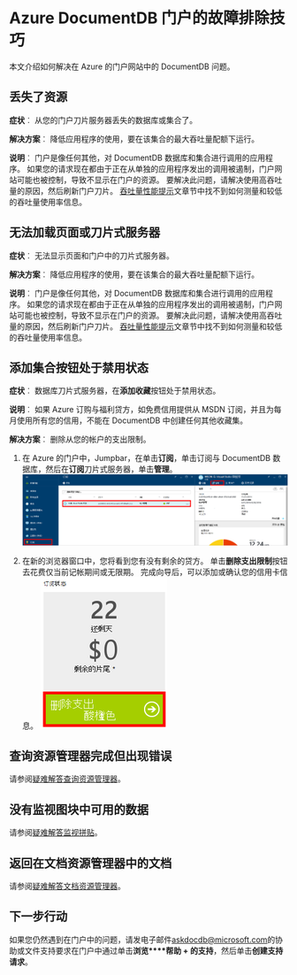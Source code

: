 <properties
    pageTitle="DocumentDB 门户问题进行故障排除 |Microsoft Azure"
    description="找出解决问题的 DocumentDB Azure 门户。" 
    services="documentdb"
    documentationCenter=""
    authors="mimig1"
    manager="jhubbard"
    editor="monicar"/>

<tags
    ms.service="documentdb"
    ms.workload="data-services"
    ms.tgt_pltfrm="na"
    ms.devlang="na"
    ms.topic="article"
    ms.date="08/29/2016"
    ms.author="mimig"/>

# <a name="azure-documentdb-portal-troubleshooting-tips"></a>Azure DocumentDB 门户的故障排除技巧

本文介绍如何解决在 Azure 的门户网站中的 DocumentDB 问题。 

## <a name="resources-are-missing"></a>丢失了资源

**症状**︰ 从您的门户刀片服务器丢失的数据库或集合了。

**解决方案**︰ 降低应用程序的使用，要在该集合的最大吞吐量配额下运行。 

**说明**︰ 门户是像任何其他，对 DocumentDB 数据库和集合进行调用的应用程序。 如果您的请求现在都由于正在从单独的应用程序发出的调用被遏制，门户网站可能也被控制，导致不显示在门户的资源。 要解决此问题，请解决使用高吞吐量的原因，然后刷新门户刀片。 [吞吐量](documentdb-performance-tips.md#throughput)[性能提示](documentdb-performance-tips.md)文章节中找不到如何测量和较低的吞吐量使用率信息。
 
## <a name="pages-or-blades-wont-load"></a>无法加载页面或刀片式服务器

**症状**︰ 无法显示页面和门户中的刀片式服务器。

**解决方案**︰ 降低应用程序的使用，要在该集合的最大吞吐量配额下运行。 

**说明**︰ 门户是像任何其他，对 DocumentDB 数据库和集合进行调用的应用程序。 如果您的请求现在都由于正在从单独的应用程序发出的调用被遏制，门户网站可能也被控制，导致不显示在门户的资源。 要解决此问题，请解决使用高吞吐量的原因，然后刷新门户刀片。 [吞吐量](documentdb-performance-tips.md#throughput)[性能提示](documentdb-performance-tips.md)文章节中找不到如何测量和较低的吞吐量使用率信息。

## <a name="add-collection-button-is-disabled"></a>添加集合按钮处于禁用状态

**症状**︰ 数据库刀片式服务器，在**添加收藏**按钮处于禁用状态。

**说明**︰ 如果 Azure 订购与福利贷方，如免费信用提供从 MSDN 订阅，并且为每月使用所有您的信用，不能在 DocumentDB 中创建任何其他收藏集。

**解决方案**︰ 删除从您的帐户的支出限制。

1. 在 Azure 的门户中，Jumpbar，在单击**订阅**，单击订阅与 DocumentDB 数据库，然后在**订阅**刀片式服务器，单击**管理**。 
    ![DocumentDB 提供了多个，很好地定义 （宽松） 一致性模型可供选择的](./media/documentdb-portal-troubleshooting/documentdb-change-billing.png)

2. 在新的浏览器窗口中，您将看到您有没有剩余的贷方。 单击**删除支出限制**按钮去花费仅当前记帐期间或无限期。 完成向导后，可以添加或确认您的信用卡信息。 
    ![DocumentDB 提供了多个，很好地定义 （宽松） 一致性模型可供选择的](./media/documentdb-portal-troubleshooting/documentdb-remove-spending-limit.png)

 
## <a name="query-explorer-completes-with-errors"></a>查询资源管理器完成但出现错误

请参阅[疑难解答查询资源管理器](documentdb-query-collections-query-explorer.md#troubleshoot)。

## <a name="no-data-available-in-monitoring-tiles"></a>没有监视图块中可用的数据

请参阅[疑难解答监视拼贴](documentdb-monitor-accounts.md#troubleshooting)。

## <a name="no-documents-returned-in-document-explorer"></a>返回在文档资源管理器中的文档

请参阅[疑难解答文档资源管理器](documentdb-view-json-document-explorer.md#troubleshoot)。

## <a name="next-steps"></a>下一步行动

如果您仍然遇到在门户中的问题，请发电子邮件[askdocdb@microsoft.com](mailto:askdocdb@microsoft.com)的协助或文件支持要求在门户中通过单击**浏览****帮助 + 的支持**，然后单击**创建支持请求**。
